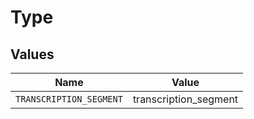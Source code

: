 # Type


## Values

| Name                    | Value                   |
| ----------------------- | ----------------------- |
| `TRANSCRIPTION_SEGMENT` | transcription_segment   |